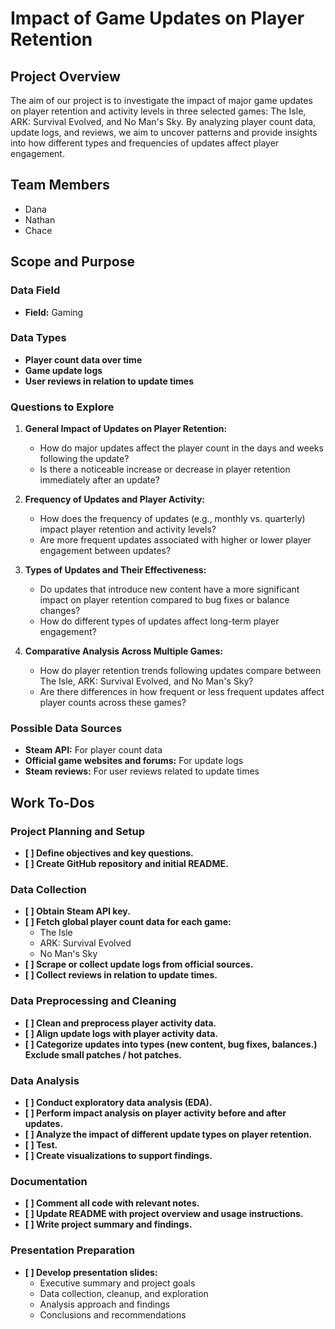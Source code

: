 # Impact of Game Updates on Player Retention

## Project Overview
The aim of our project is to investigate the impact of major game updates on player retention and activity levels in three selected games: The Isle, ARK: Survival Evolved, and No Man's Sky. By analyzing player count data, update logs, and reviews, we aim to uncover patterns and provide insights into how different types and frequencies of updates affect player engagement.

## Team Members
- Dana
- Nathan
- Chace

## Scope and Purpose
### Data Field
- **Field:** Gaming

### Data Types
- **Player count data over time**
- **Game update logs**
- **User reviews in relation to update times**

### Questions to Explore
1. **General Impact of Updates on Player Retention:**
   - How do major updates affect the player count in the days and weeks following the update?
   - Is there a noticeable increase or decrease in player retention immediately after an update?

2. **Frequency of Updates and Player Activity:**
   - How does the frequency of updates (e.g., monthly vs. quarterly) impact player retention and activity levels?
   - Are more frequent updates associated with higher or lower player engagement between updates?

3. **Types of Updates and Their Effectiveness:**
   - Do updates that introduce new content have a more significant impact on player retention compared to bug fixes or balance changes?
   - How do different types of updates affect long-term player engagement?

4. **Comparative Analysis Across Multiple Games:**
   - How do player retention trends following updates compare between The Isle, ARK: Survival Evolved, and No Man's Sky?
   - Are there differences in how frequent or less frequent updates affect player counts across these games?

### Possible Data Sources
- **Steam API:** For player count data
- **Official game websites and forums:** For update logs
- **Steam reviews:** For user reviews related to update times

## Work To-Dos

### Project Planning and Setup
- **[ ] Define objectives and key questions.**
- **[ ] Create GitHub repository and initial README.**

### Data Collection
- **[ ] Obtain Steam API key.**
- **[ ] Fetch global player count data for each game:**
  - The Isle
  - ARK: Survival Evolved
  - No Man's Sky
- **[ ] Scrape or collect update logs from official sources.**
- **[ ] Collect reviews in relation to update times.**

### Data Preprocessing and Cleaning
- **[ ] Clean and preprocess player activity data.**
- **[ ] Align update logs with player activity data.**
- **[ ] Categorize updates into types (new content, bug fixes, balances.) Exclude small patches / hot patches.**

### Data Analysis
- **[ ] Conduct exploratory data analysis (EDA).**
- **[ ] Perform impact analysis on player activity before and after updates.**
- **[ ] Analyze the impact of different update types on player retention.**
- **[ ] Test.**
- **[ ] Create visualizations to support findings.**

### Documentation
- **[ ] Comment all code with relevant notes.**
- **[ ] Update README with project overview and usage instructions.**
- **[ ] Write project summary and findings.**

### Presentation Preparation
- **[ ] Develop presentation slides:**
  - Executive summary and project goals
  - Data collection, cleanup, and exploration
  - Analysis approach and findings
  - Conclusions and recommendations